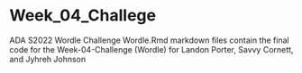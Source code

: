 # Week_04_Challege
ADA S2022 Wordle Challenge
Wordle.Rmd markdown files contain the final code for the Week-04-Challenge (Wordle) for Landon Porter, Savvy Cornett, and Jyhreh Johnson

